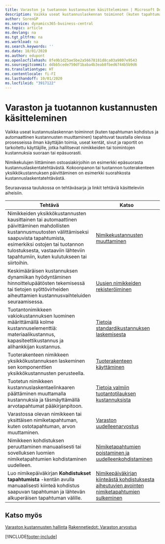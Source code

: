 ```yaml
---
title: Varaston ja tuotannon kustannusten käsitteleminen | Microsoft Docs
description: Vaikka useat kustannuslaskennan toiminnot (kuten tapahtuman kohdistus ja automaattinen kustannusten muuttaminen) tapahtuvat taustalla olevissa prosesseissa ilman käyttäjän toimia, useat kentät, sivut ja raportit on tarkoitettu käyttäjille, jotka hallitsevat nimikkeiden tai toimintojen kustannuksia suoraan tai epäsuorasti.
author: SorenGP
ms.service: dynamics365-business-central
ms.topic: article
ms.devlang: na
ms.tgt_pltfrm: na
ms.workload: na
ms.search.keywords: ''
ms.date: 10/01/2020
ms.author: edupont
ms.openlocfilehash: 8fe9b1d25ae5be2a56678181d8ca03a9807e9543
ms.sourcegitcommit: ddbb5cede750df1baba4b3eab8fbed6744b5b9d6
ms.translationtype: HT
ms.contentlocale: fi-FI
ms.lasthandoff: 10/01/2020
ms.locfileid: "3917122"
---
```

# <a name="handling-inventory-and-manufacturing-costs"></a>Varaston ja tuotannon kustannusten käsitteleminen
Vaikka useat kustannuslaskennan toiminnot (kuten tapahtuman kohdistus ja automaattinen kustannusten muuttaminen) tapahtuvat taustalla olevissa prosesseissa ilman käyttäjän toimia, useat kentät, sivut ja raportit on tarkoitettu käyttäjille, jotka hallitsevat nimikkeiden tai toimintojen kustannuksia suoraan tai epäsuorasti.  

 Nimikekulujen liittäminen ostoasiakirjoihin on esimerkki epäsuorasta kustannuslaskentatehtävästä. Kokoonpanon tai tuotannon tuoterakenteen yksikkökustannuksen päivittäminen on esimerkki suorahkosta kustannuslaskentatehtävästä.  

 Seuraavassa taulukossa on tehtäväsarja ja linkit tehtäviä käsitteleviin aiheisiin.   

|**Tehtävä**|**Katso**|  
|------------|-------------|  
|Nimikkeiden yksikkökustannusten kausittainen tai automaattinen päivittäminen mahdollisten kustannusmuutosten välittämiseksi saapuvista tapahtumista, esimerkiksi ostojen tai tuotannon tulostuksesta, vastaaviin lähteviin tapahtumiin, kuten kulutukseen tai siirtoihin.|[Nimikekustannusten muuttaminen](inventory-how-adjust-item-costs.md)|  
|Keskimääräisen kustannuksen dynamiikan hyödyntäminen hinnoittelupäätösten tekemisessä tai tietojen syöttövirheiden aiheuttamien kustannusvaihteluiden seuraamisessa.|[Uusien nimikkeiden rekisteröiminen](inventory-how-register-new-items.md)|  
|Tuotantonimikkeen vakiokustannuksen luominen määrittämällä kolme kustannuselementtiä: materiaalikustannus, kapasiteettikustannus ja alihankkijan kustannus.|[Tietoja standardikustannuksen laskemisesta](finance-about-calculating-standard-cost.md)|  
|Tuoterakenteen nimikkeen yksikkökustannuksen laskeminen sen komponenttien yksikkökustannusten perusteella.|[Tuoterakenteen käyttäminen](inventory-how-work-BOMs.md)|  
|Tuotetun nimikkeen kustannuslaskentaelinkaaren päättäminen muuttamalla kustannuksia ja täsmäyttämällä arvotapahtumat pääkirjanpitoon.|[Tietoja valmiin tuotantotilauksen kustannuksista](finance-about-finished-production-order-costs.md)|  
|Varastossa olevan nimikkeen tai yksittäisen nimiketapahtuman, kuten ostotapahtuman, arvon muuttaminen.|[Varaston uudelleenarvostus](inventory-how-revalue-inventory.md)|
|Nimikkeen kohdistuksen peruuttaminen manuaalisesti tai sovelluksen luomien nimiketapahtumien kohdistaminen uudelleen.|[Nimiketapahtumien poistaminen ja uudelleenkohdistaminen](finance-how-to-remove-and-reapply-item-entries.md)|  
|Luo nimikepäiväkirjan **Kohdistukset tapahtumista** -kentän avulla manuaalisesti kiinteä kohdistus saapuvan tapahtuman ja lähtevän alkuperäisen tapahtuman välille.|[Nimikepäiväkirjan kiinteästä kohdistuksesta aiheutuvien avointen nimiketapahtumien sulkeminen](finance-how-to-close-open-item-ledger-entries-resulting-from-fixed-application-in-the-item-journal.md)|  

## <a name="see-also"></a>Katso myös  
[Varaston kustannusten hallinta](finance-manage-inventory-costs.md)
[Rakennetiedot: Varaston arvostus](design-details-inventory-costing.md)


[!INCLUDE[footer-include](includes/footer-banner.md)]